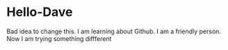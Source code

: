 # Hello-Dave
Bad idea to change this.
I am learning about Github.  I am a friendly person.
Now I am trying something diffferent
